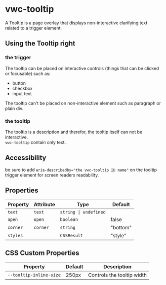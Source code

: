 # vwc-tooltip
A Tooltip is a page overlay that displays non-interactive clarifying text related to a trigger element.

## Using the Tooltip right
### the trigger
The tooltip can be placed on interactive controls (things that can be clicked or focusable) such as:
- button
- checkbox
- input text

The tooltip can't be placed on  non-interactive element such as paragraph or plain div.

### the tooltip
The tooltip is a description and therefor, the tooltip itself can not be interactive.  
`vwc-tooltip` contain only text.

## Accessibility
be sure to add `aria-describedby="the vwc-tooltip ID name"` on the tooltip trigger element for screen readers readability.


## Properties
| Property | Attribute     | Type                         | Default    |
|----------|---------------|------------------------------|------------|
| `text`   | `text`        | `string \| undefined` |             |
| `open`   | `open`        | `boolean`                    | false      |
| `corner` | `corner`   | `string`                     | "bottom"   |
| `styles` |               | `CSSResult`                  | "style"    |

## CSS Custom Properties

| Property                | Default | Description                |
|-------------------------|---------|----------------------------|
| `--tooltip-inline-size` | 250px   | Controls the tooltip width |

